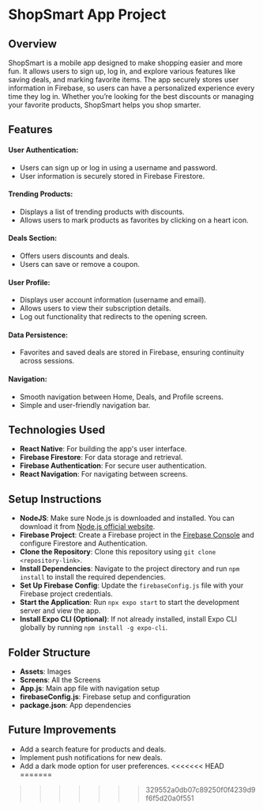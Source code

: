 # **ShopSmart App Project** 
## **Overview**
ShopSmart is a mobile app designed to make shopping easier and more fun. It allows users to sign up, log in, and explore various features like saving deals, and marking favorite items. The app securely stores user information in Firebase, so users can have a personalized experience every time they log in. Whether you’re looking for the best discounts or managing your favorite products, ShopSmart helps you shop smarter.
## **Features**
#### User Authentication:
- Users can sign up or log in using a username and password.
- User information is securely stored in Firebase Firestore.

#### Trending Products:
- Displays a list of trending products with discounts.
- Allows users to mark products as favorites by clicking on a heart icon.

#### Deals Section:
- Offers users discounts and deals.
- Users can save or remove a coupon.

#### User Profile:
- Displays user account information (username and email).
- Allows users to view their subscription details.
- Log out functionality that redirects to the opening screen.

#### Data Persistence:
- Favorites and saved deals are stored in Firebase, ensuring continuity across sessions.

#### Navigation:
- Smooth navigation between Home, Deals, and Profile screens.
- Simple and user-friendly navigation bar.
## **Technologies Used**
- **React Native**: For building the app's user interface.
- **Firebase Firestore**: For data storage and retrieval.
- **Firebase Authentication**: For secure user authentication.
- **React Navigation**: For navigating between screens.

## **Setup Instructions**

- **NodeJS**: Make sure Node.js is downloaded and installed. You can download it from [Node.js official website](https://nodejs.org/).
- **Firebase Project**: Create a Firebase project in the [Firebase Console](https://console.firebase.google.com/) and configure Firestore and Authentication.
- **Clone the Repository**: Clone this repository using `git clone <repository-link>`.
- **Install Dependencies**: Navigate to the project directory and run `npm install` to install the required dependencies.
- **Set Up Firebase Config**: Update the `firebaseConfig.js` file with your Firebase project credentials.
- **Start the Application**: Run `npx expo start` to start the development server and view the app.
- **Install Expo CLI (Optional)**: If not already installed, install Expo CLI globally by running `npm install -g expo-cli`.

## **Folder Structure**
- **Assets**: Images
- **Screens**: All the Screens
- **App.js**: Main app file with navigation setup
- **firebaseConfig.js**: Firebase setup and configuration
- **package.json**: App dependencies
  
## **Future Improvements**
- Add a search feature for products and deals.
- Implement push notifications for new deals.
- Add a dark mode option for user preferences.
<<<<<<< HEAD
=======


>>>>>>> 329552a0db07c89250f0f4239d9f6f5d20a0f551
